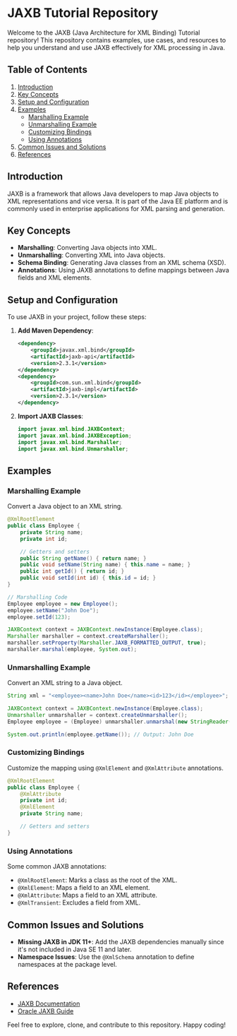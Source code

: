 # JAXB Tutorial Repository

Welcome to the JAXB (Java Architecture for XML Binding) Tutorial repository! This repository contains examples, use cases, and resources to help you understand and use JAXB effectively for XML processing in Java.

## Table of Contents

1. [Introduction](#introduction)
2. [Key Concepts](#key-concepts)
3. [Setup and Configuration](#setup-and-configuration)
4. [Examples](#examples)
    - [Marshalling Example](#marshalling-example)
    - [Unmarshalling Example](#unmarshalling-example)
    - [Customizing Bindings](#customizing-bindings)
    - [Using Annotations](#using-annotations)
5. [Common Issues and Solutions](#common-issues-and-solutions)
6. [References](#references)

## Introduction

JAXB is a framework that allows Java developers to map Java objects to XML representations and vice versa. It is part of the Java EE platform and is commonly used in enterprise applications for XML parsing and generation.

## Key Concepts

- **Marshalling**: Converting Java objects into XML.
- **Unmarshalling**: Converting XML into Java objects.
- **Schema Binding**: Generating Java classes from an XML schema (XSD).
- **Annotations**: Using JAXB annotations to define mappings between Java fields and XML elements.

## Setup and Configuration

To use JAXB in your project, follow these steps:

1. **Add Maven Dependency**:

   ```xml
   <dependency>
       <groupId>javax.xml.bind</groupId>
       <artifactId>jaxb-api</artifactId>
       <version>2.3.1</version>
   </dependency>
   <dependency>
       <groupId>com.sun.xml.bind</groupId>
       <artifactId>jaxb-impl</artifactId>
       <version>2.3.1</version>
   </dependency>
   ```

2. **Import JAXB Classes**:

   ```java
   import javax.xml.bind.JAXBContext;
   import javax.xml.bind.JAXBException;
   import javax.xml.bind.Marshaller;
   import javax.xml.bind.Unmarshaller;
   ```

## Examples

### Marshalling Example

Convert a Java object to an XML string.

```java
@XmlRootElement
public class Employee {
    private String name;
    private int id;

    // Getters and setters
    public String getName() { return name; }
    public void setName(String name) { this.name = name; }
    public int getId() { return id; }
    public void setId(int id) { this.id = id; }
}

// Marshalling Code
Employee employee = new Employee();
employee.setName("John Doe");
employee.setId(123);

JAXBContext context = JAXBContext.newInstance(Employee.class);
Marshaller marshaller = context.createMarshaller();
marshaller.setProperty(Marshaller.JAXB_FORMATTED_OUTPUT, true);
marshaller.marshal(employee, System.out);
```

### Unmarshalling Example

Convert an XML string to a Java object.

```java
String xml = "<employee><name>John Doe</name><id>123</id></employee>";

JAXBContext context = JAXBContext.newInstance(Employee.class);
Unmarshaller unmarshaller = context.createUnmarshaller();
Employee employee = (Employee) unmarshaller.unmarshal(new StringReader(xml));

System.out.println(employee.getName()); // Output: John Doe
```

### Customizing Bindings

Customize the mapping using `@XmlElement` and `@XmlAttribute` annotations.

```java
@XmlRootElement
public class Employee {
    @XmlAttribute
    private int id;
    @XmlElement
    private String name;

    // Getters and setters
}
```

### Using Annotations

Some common JAXB annotations:

- `@XmlRootElement`: Marks a class as the root of the XML.
- `@XmlElement`: Maps a field to an XML element.
- `@XmlAttribute`: Maps a field to an XML attribute.
- `@XmlTransient`: Excludes a field from XML.

## Common Issues and Solutions

- **Missing JAXB in JDK 11+**: Add the JAXB dependencies manually since it's not included in Java SE 11 and later.
- **Namespace Issues**: Use the `@XmlSchema` annotation to define namespaces at the package level.

## References

- [JAXB Documentation](https://docs.oracle.com/javase/tutorial/jaxb/)
- [Oracle JAXB Guide](https://www.oracle.com/java/technologies/javase/jaxb.html)

Feel free to explore, clone, and contribute to this repository. Happy coding!
